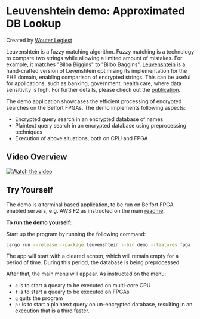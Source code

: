 # Leuvenshtein demo: Approximated DB Lookup

Created by [Wouter Legiest](https://github.com/wouterlegiest)

Leuvenshtein is a fuzzy matching algorithm. Fuzzy matching is a technology to compare two strings while allowing a limited amount of mistakes. For example, it matches "Bilba Biggins" to "Bilbo Baggins". [Leuvenshtein](https://lirias.kuleuven.be/retrieve/797861) is a hand-crafted version of Levenshtein optimising its implementation for the FHE domain, enabling comparison of encrypted strings. This can be useful for applications, such as banking, government, health care, where data sensitivity is high. For further details, please check out the [publication](https://eprint.iacr.org/2025/012).

The demo application showcases the efficient processing of encrypted searches on the Belfort FPGAs. The demo implements following aspects:

- Encrypted query search in an encrypted database of names
- Plaintext query search in an encrypted database using preprocessing techniques
- Execution of above situations, both on CPU and FPGA

## Video Overview

[![Watch the video](https://github.com/user-attachments/assets/645045e5-52b6-4613-91d2-3506ddada15f)](https://youtu.be/6p6BDZx0ps0)

## Try Yourself

The demo is a terminal based application, to be run on Belfort FPGA enabled servers, e.g. AWS F2 as instructed on the main [readme](../../README.md).


**To run the demo yourself:**

Start up the program by running the following command:

```bash
cargo run --release --package leuvenshtein --bin demo --features fpga
```

The app will start with a cleared screen, which will remain empty for a period of time. During this period, the database is being preprocessed. 

After that, the main menu will appear. As instructed on the menu:

- `e` is to start a queary to be executed on multi-core CPU 
- `f` is to start a queary to be executed on FPGAs
- `q` quits the program
- `p:` is to start a plaintext query on un-encrypted database, resulting in an execution that is a third faster.
